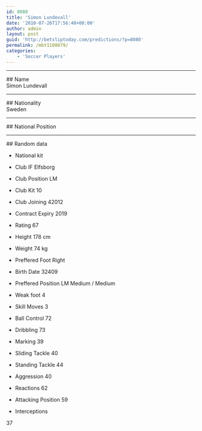 ```yaml
---
id: 8080
title: 'Simon Lundevall'
date: '2010-07-26T17:56:40+00:00'
author: admin
layout: post
guid: 'http://betsliptoday.com/predictions/?p=8080'
permalink: /mbt1108079/
categories:
    - 'Soccer Players'
---
```


- - - - - -

\## Name  
 Simon Lundevall

- - - - - -

\## Nationality  
 Sweden

- - - - - -

\## National Position

- - - - - -

\## Random data

- National kit
- Club
 IF Elfsborg

- Club Position
 LM

- Club Kit
 10

- Club Joining
 42012

- Contract Expiry
 2019

- Rating
 67

- Height
 178 cm

- Weight
 74 kg

- Preffered Foot
 Right

- Birth Date
 32409

- Preffered Position
 LM Medium / Medium

- Weak foot
 4

- Skill Moves
 3

- Ball Control
 72

- Dribbling
 73

- Marking
 39

- Sliding Tackle
 40

- Standing Tackle
 44

- Aggression
 40

- Reactions
 62

- Attacking Position
 59

- Interceptions

 37
